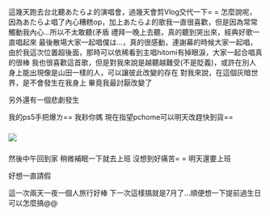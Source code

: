 這幾天跑去台北聽あたらよ的演唱會，過幾天會剪Vlog交代一下= =
怎麼說呢，因為あたらよ唱了內心糟糕op，加上あたらよ的歌我一直很喜歡，但是因為常常觸動我內心...所以不太敢聽(矛盾
禮拜一晚上去聽，真的聽到哭出來，經典好歌一直唱起來
最後散場大家一起唱僕は...，真的很感動，連謝幕的時候大家一起唱，由於我這次位置超後面，那時可以依稀看到主唱hitomi有掉眼淚，大家一起合唱真的很棒
我也很喜歡這首歌，但是對我來說是越聽越難受(不是貶義)，或許在別人身上能出現像是山田一樣的人，可以讓彼此改變的存在
對我來說，在這個灰暗世界，是不會發生在我身上
畢竟我最討厭改變了

另外還有一個悲劇發生

我的ps5手把爆ㄌ==
我耖你媽
現在指望pchome可以明天改趕快到貨==
### 
![](https://i.imgur.com/vGH5kp8.png)
### 

然後中午回到家
稍微補眠一下就去上班
沒想到好痛苦= =
明天還要上班

好想一直請假

這一次兩天一夜一個人旅行好棒
下一次這樣搞就是7月了...順便想一下提前過生日可以怎麼搞@@
<!-- ##{"timestamp":1711464538}## -->